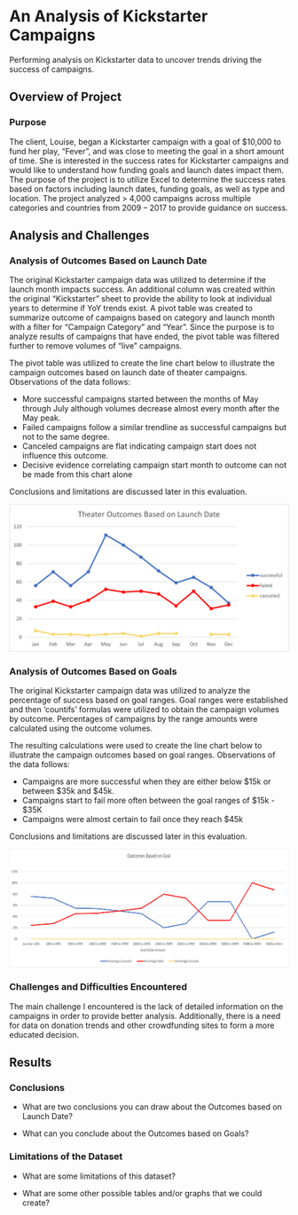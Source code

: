 # An Analysis of Kickstarter Campaigns
Performing analysis on Kickstarter data to uncover trends driving the success of campaigns.
## Overview of Project
### Purpose
The client, Louise, began a Kickstarter campaign with a goal of $10,000 to fund her play, “Fever”, and was close to meeting the goal in a short amount of time.  She is interested in the success rates for Kickstarter campaigns and would like to understand how funding goals and launch dates impact them.  The purpose of the project is to utilize Excel to determine the success rates based on factors including launch dates, funding goals, as well as type and location.  The project analyzed > 4,000 campaigns across multiple categories and countries from 2009 – 2017 to provide guidance on success.
## Analysis and Challenges
### Analysis of Outcomes Based on Launch Date
The original Kickstarter campaign data was utilized to determine if the launch month impacts success.  An additional column was created within the original “Kickstarter” sheet to provide the ability to look at individual years to determine if YoY trends exist.  A pivot table was created to summarize outcome of campaigns based on category and launch month with a filter for “Campaign Category” and “Year”.   Since the purpose is to analyze results of campaigns that have ended, the pivot table was filtered further to remove volumes of “live” campaigns.  

The pivot table was utilized to create the line chart below to illustrate the campaign outcomes based on launch date of theater campaigns.  Observations of the data follows:
* More successful campaigns started between the months of May through July although volumes decrease almost every month after the May peak.  
* Failed campaigns follow a similar trendline as successful campaigns but not to the same degree.
* Canceled campaigns are flat indicating campaign start does not influence this outcome.
* Decisive evidence correlating campaign start month to outcome can not be made from this chart alone 
 
Conclusions and limitations are discussed later in this evaluation.

![Theater_Outcomes_vs_Launch](https://github.com/dschul01/kickstarter-analysis/blob/main/Resources/Theater_Outcomes_vs_Launch.png)

### Analysis of Outcomes Based on Goals 
The original Kickstarter campaign data was utilized to analyze the percentage of success based on goal ranges.  Goal ranges were established and then ‘countifs’ formulas were utilized to obtain the campaign volumes by outcome.  Percentages of campaigns by the range amounts were calculated using the outcome volumes. 

The resulting calculations were used to create the line chart below to illustrate the campaign outcomes based on goal ranges.  Observations of the data follows:
* Campaigns are more successful when they are either below $15k or between $35k and $45k.
* Campaigns start to fail more often between the goal ranges of $15k - $35K
* Campaigns were almost certain to fail once they reach $45k

Conclusions and limitations are discussed later in this evaluation.

![Outcomes_vs_Goals.png](https://github.com/dschul01/kickstarter-analysis/blob/main/Resources/Outcomes_vs_Goals.png)

### Challenges and Difficulties Encountered
The main challenge I encountered is the lack of detailed information on the campaigns in order to provide better analysis.  Additionally, there is a need for data on donation trends and other crowdfunding sites to form a more educated decision.  

## Results
### Conclusions

- What are two conclusions you can draw about the Outcomes based on Launch Date?

- What can you conclude about the Outcomes based on Goals?
### Limitations of the Dataset
- What are some limitations of this dataset?

- What are some other possible tables and/or graphs that we could create?
